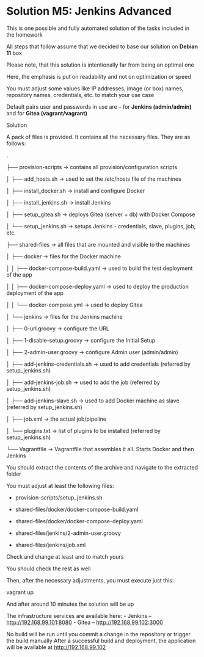 # Solution M5: Jenkins Advanced

This is one possible and fully automated solution of the tasks included in the homework

All steps that follow assume that we decided to base our solution on <strong>Debian 11</strong> box

Please note, that this solution is intentionally far from being an optimal one

Here, the emphasis is put on readability and not on optimization or speed

You must adjust some values like IP addresses, image (or box) names, repository names, credentials, etc. to match your use case

Default pairs user and passwords in use are – for <strong>Jenkins (admin/admin)</strong> and for <strong>Gitea (vagrant/vagrant)</strong>

Solution

A pack of files is provided. It contains all the necessary files. They are as follows:

.

├── provision-scripts -> contains all provision/configuration scripts

│ ├── add_hosts.sh -> used to set the /etc/hosts file of the machines

│ ├── install_docker.sh -> install and configure Docker

│ ├── install_jenkins.sh -> install Jenkins

│ ├── setup_gitea.sh -> deploys Gitea (server + db) with Docker Compose

│ └── setup_jenkins.sh -> setups Jenkins - credentials, slave, plugins, job, etc.

├── shared-files -> all files that are mounted and visible to the machines

│ ├── docker -> files for the Docker machine

│ │ ├── docker-compose-build.yaml -> used to build the test deployment of the app

│ │ ├── docker-compose-deploy.yaml -> used to deploy the production deployment of the app

│ │ └── docker-compose.yml -> used to deploy Gitea

│ └── jenkins -> files for the Jenkins machine

│ ├── 0-url.groovy -> configure the URL

│ ├── 1-disable-setup.groovy -> configure the Initial Setup

│ ├── 2-admin-user.groovy -> configure Admin user (admin/admin)

│ ├── add-jenkins-credentials.sh -> used to add credentials (referred by setup_jenkins.sh)

│ ├── add-jenkins-job.sh -> used to add the job (referred by setup_jenkins.sh)

│ ├── add-jenkins-slave.sh -> used to add Docker machine as slave (referred by setup_jenkins.sh)

│ ├── job.xml -> the actual job/pipeline

│ └── plugins.txt -> list of plugins to be installed (referred by setup_jenkins.sh)

└── Vagrantfile -> Vagrantfile that assembles it all. Starts Docker and then Jenkins

You should extract the contents of the archive and navigate to the extracted folder

You must adjust at least the following files:

- provision-scripts/setup_jenkins.sh

- shared-files/docker/docker-compose-build.yaml

- shared-files/docker/docker-compose-deploy.yaml

- shared-files/jenkins/2-admin-user.groovy

- shared-files/jenkins/job.xml

Check and change at least <docker-hub-account-name> and <docker-hub-token> to match yours

You should check the rest as well

Then, after the necessary adjustments, you must execute just this:

vagrant up

And after around 10 minutes the solution will be up

The infrastructure services are available here: - Jenkins – http://192.168.99.101:8080 - Gitea – http://192.168.99.102:3000

No build will be run until you commit a change in the repository or trigger the build manually After a successful build and deployment, the application will be available at http://192.168.99.102